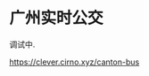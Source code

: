 # 广州实时公交

调试中.

<a href="https://clever.cirno.xyz/canton-bus" target="_blank">
https://clever.cirno.xyz/canton-bus
</a>



